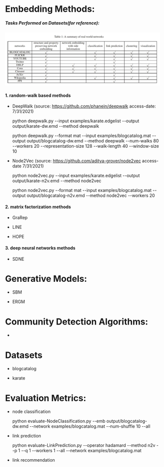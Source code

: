 

# Embedding Methods:
##### Tasks Performed on Datasets(for reference):

  ![table.JPG](table.JPG?raw=true "https://ieeexplore.ieee.org/abstract/document/8392745")


#### 1. random-walk based methods
- DeepWalk (source: https://github.com/phanein/deepwalk access-date: 7/31/2021)

    python deepwalk.py --input examples/karate.edgelist --output output/karate-dw.emd --method deepwalk
  
    python deepwalk.py --format mat --input examples/blogcatalog.mat --output output/blogcatalog-dw.emd --method deepwalk --num-walks 80 --workers 20 --representation-size 128 --walk-length 40 --window-size 10

- Node2Vec (source: https://github.com/aditya-grover/node2vec access-date 7/31/2021)

    python node2vec.py --input examples/karate.edgelist --output output/karate-n2v.emd --method node2vec

    python node2vec.py --format mat --input examples/blogcatalog.mat --output output/blogcatalog-n2v.emd --method node2vec --workers 20


#### 2. matrix factorization methods

- GraRep

- LINE

- HOPE


#### 3. deep neural networks methods

- SDNE

# Generative Models:

- SBM

- ERGM


# Community Detection Algorithms:

- 
# Datasets

- blogcatalog

- karate

# Evaluation Metrics:

- node classification
    
    python evaluate-NodeClassification.py --emb output/blogcatalog-dw.emd --network examples/blogcatalog.mat --num-shuffle 10 --all

- link prediction

    python evaluate-LinkPrediction.py --operator hadamard --method n2v --p 1 --q 1 --workers 1 --all --network examples/blogcatalog.mat

- link recommendation
